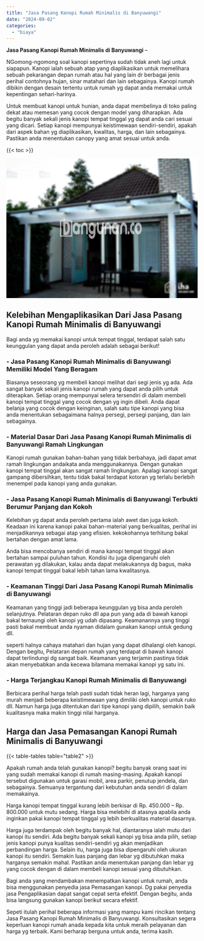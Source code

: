 ```yaml
---
title: "Jasa Pasang Kanopi Rumah Minimalis di Banyuwangi"
date: "2024-09-02"
categories: 
  - "biaya"
---
```


**Jasa Pasang Kanopi Rumah Minimalis di Banyuwangi** –

NGomong-ngomong soal kanopi sepertinya sudah tidak aneh lagi untuk siapapun. Kanopi ialah sebuah atap yang diaplikasikan untuk memelihara sebuah pekarangan depan rumah atau hal yang lain dr berbagai jenis perihal contohnya hujan, sinar matahari dan lain sebagainya. Kanopi rumah dibikin dengan desain tertentu untuk rumah yg dapat anda memakai untuk kepentingan sehari-harinya.

Untuk membuat kanopi untuk hunian, anda dapat membelinya di toko paling dekat atau memesan yang cocok dengan model yang diharapkan. Ada begitu banyak sekali jenis kanopi tempat tinggal yg dapat anda cari sesuai yang dicari. Setiap kanopi mempunyai keistimewaan sendiri-sendiri, apakah dari aspek bahan yg diaplikasikan, kwalitas, harga, dan lain sebagainya. Pastikan anda menentukan canopy yang amat sesuai untuk anda.

{{< toc >}}

![Jasa Pasang Kanopi Rumah Minimalis di Banyuwangi](/images/harga-kanopi-minimalis-36.png)

## Kelebihan Mengaplikasikan Dari Jasa Pasang Kanopi Rumah Minimalis di Banyuwangi

Bagi anda yg memakai kanopi untuk tempat tinggal, terdapat salah satu keunggulan yang dapat anda peroleh adalah sebagai berikut!

### \- Jasa Pasang Kanopi Rumah Minimalis di Banyuwangi Memiliki Model Yang Beragam

Biasanya seseorang yg membeli kanopi melihat dari segi jenis yg ada. Ada sangat banyak sekali jenis kanopi rumah yang dapat anda pilih untuk diterapkan. Setiap orang mempunyai selera tersendiri di dalam membeli kanopi tempat tinggal yang cocok dengan yg ingin dibeli. Anda dapat belanja yang cocok dengan keinginan, salah satu tipe kanopi yang bisa anda menentukan sebagaimana halnya persegi, persegi panjang, dan lain sebagainya.

### \- Material Dasar Dari Jasa Pasang Kanopi Rumah Minimalis di Banyuwangi Ramah Lingkungan

Kanopi rumah gunakan bahan-bahan yang tidak berbahaya, jadi dapat amat ramah lingkungan andaikata anda menggunakannya. Dengan gunakan kanopi tempat tinggal akan sangat ramah lingkungan. Apalagi kanopi sangat gampang dibersihkan, tentu tidak bakal terdapat kotoran yg terlalu berlebih menempel pada kanopi yang anda gunakan.

### \- Jasa Pasang Kanopi Rumah Minimalis di Banyuwangi Terbukti Berumur Panjang dan Kokoh

Kelebihan yg dapat anda peroleh pertama ialah awet dan juga kokoh. Keadaan ini karena kanopi pakai bahan-material yang berkualitas, perihal ini menjadikannya sebagai atap yang efisien. kekokohannya terhitung bakal bertahan dengan amat lama.

Anda bisa mencobanya sendiri di mana kanopi tempat tinggal akan bertahan sampai puluhan tahun. Kondisi itu juga dipengaruhi oleh perawatan yg dilakukan, kalau anda dapat melakukannya dg bagus, maka kanopi tempat tinggal bakal lebih tahan lama kwalitasnya.

### \- Keamanan Tinggi Dari Jasa Pasang Kanopi Rumah Minimalis di Banyuwangi

Keamanan yang tinggi jadi beberapa keunggulan yg bisa anda peroleh selanjutnya. Pelataran depan ruko dll apa pun yang ada di bawah kanopi bakal ternaungi oleh kanopi yg udah dipasang. Keamanannya yang tinggi pasti bakal membuat anda nyaman didalam gunakan kanopi untuk gedung dll.

seperti halnya cahaya matahari dan hujan yang dapat dihalangi oleh kanopi. Dengan begitu, Pelataran depan rumah yang terdapat di bawah kanopi dapat terlindungi dg sangat baik. Keamanan yang terjamin pastinya tidak akan menyebabkan anda kecewa bilamana memakai kanopi yg satu ini.

### \- Harga Terjangkau Kanopi Rumah Minimalis di Banyuwangi

Berbicara perihal harga telah pasti sudah tidak heran lagi, harganya yang murah menjadi beberapa keistimewaan yang dimiliki oleh kanopi untuk ruko dll. Namun harga juga ditentukan dari tipe kanopi yang dipilih, semakin baik kualitasnya maka makin tinggi nilai harganya.

## Harga dan Jasa Pemasangan Kanopi Rumah Minimalis di Banyuwangi

{{< table-tables table="table2" >}}

Apakah rumah anda telah gunakan kanopi? begitu banyak orang saat ini yang sudah memakai kanopi di rumah masing-masing. Apakah kanopi tersebut digunakan untuk garasi mobil, area parkir, penutup jendela, dan sebagainya. Semuanya tergantung dari kebutuhan anda sendiri di dalam memakainya.

Harga kanopi tempat tinggal kurang lebih berkisar di Rp. 450.000 – Rp. 800.000 untuk mutu sedang. Harga bisa melebihi di atasnya apabila anda inginkan pakai kanopi tempat tinggal yg lebih berkualitas material dasarnya.

Harga juga terdampak oleh begitu banyak hal, diantaranya ialah mutu dari kanopi itu sendiri. Ada begitu banyak sekali kanopi yg bisa anda pilih, setiap jenis kanopi punya kualitas sendiri-sendiri yg akan menjadikan perbandingan harga. Selain itu, harga juga bisa dipengaruhi oleh ukuran kanopi itu sendiri. Semakin luas panjang dan lebar yg dibutuhkan maka harganya semakin mahal. Pastikan anda menentukan panjang dan lebar yg yang cocok dengan di dalam membeli kanopi sesuai yang dibutuhkan.

Bagi anda yang mendambakan menempatkan kanopi untuk rumah, anda bisa menggunakan penyedia jasa Pemasangan kanopi. Dg pakai penyedia jasa Pengaplikasian dapat sangat cepat serta efektif. Dengan begitu, anda bisa langsung gunakan kanopi berikut secara efektif.

Sepeti itulah perihal beberapa informasi yang mampu kami rincikan tentang Jasa Pasang Kanopi Rumah Minimalis di Banyuwangi. Konsultasikan segera keperluan kanopi rumah anada kepada kita untuk meraih pelayanan dan harga yg terbaik. Kami berharap berguna untuk anda, terima kasih.
